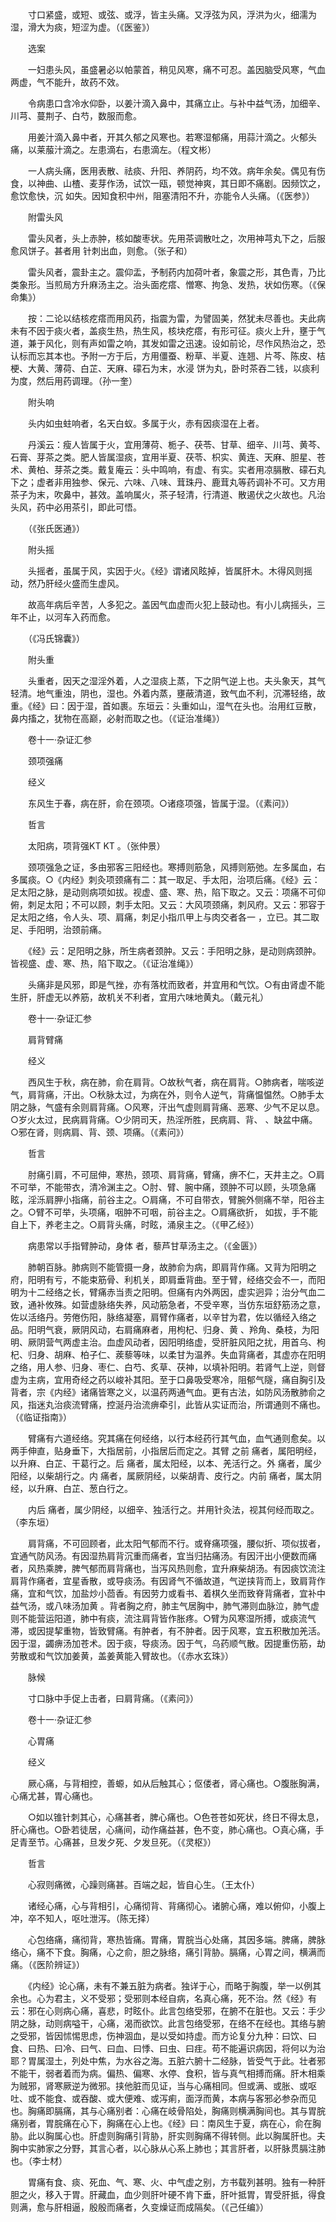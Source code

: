 <!-- { "loadSidebar": true } -->
　　寸口紧盛，或短、或弦、或浮，皆主头痛。又浮弦为风，浮洪为火，细濡为湿，滑大为痰，短涩为虚。（《医鉴》）

　　选案

　　一妇患头风，虽盛暑必以帕蒙首，稍见风寒，痛不可忍。盖因脑受风寒，气血两虚，气不能升，故药不效。

　　令病患口含冷水仰卧，以姜汁滴入鼻中，其痛立止。与补中益气汤，加细辛、川芎、蔓荆子、白芍，数服而愈。

　　用姜汁滴入鼻中者，开其久郁之风寒也。若寒湿郁痛，用蒜汁滴之。火郁头痛，以莱菔汁滴之。左患滴右，右患滴左。（程文彬）

　　一人病头痛，医用表散、祛痰、升阳、养阴药，均不效。病年余矣。偶见有伤食，以神曲、山楂、麦芽作汤，试饮一瓯，顿觉神爽，其日即不痛剧。因频饮之，愈饮愈快，沉 如失。因知食积中州，阻塞清阳不升，亦能令人头痛。（《医参》）

　　附雷头风

　　雷头风者，头上赤肿，核如酸枣状。先用茶调散吐之，次用神芎丸下之，后服愈风饼子。甚者用 针刺出血，则愈。（张子和）

　　雷头风者，震卦主之。震仰盂，予制药内加荷叶者，象震之形，其色青，乃比类象形。当煎局方升麻汤主之。治头面疙瘩、憎寒、拘急、发热，状如伤寒。（《保命集》）

　　按：二论以结核疙瘩而用风药，指震为雷，为譬固美，然犹未尽善也。夫此病未有不因于痰火者，盖痰生热，热生风，核块疙瘩，有形可征。痰火上升，壅于气道，兼于风化，则有声如雷之响，其发如雷之迅速。设如前论，尽作风热治之，恐认标而忘其本也。予附一方于后，方用僵蚕、粉草、半夏、连翘、片芩、陈皮、桔梗、大黄、薄荷、白芷、天麻、礞石为末，水浸 饼为丸，卧时茶吞二钱，以痰利为度，然后用药调理。（孙一奎）

　　附头响

　　头内如虫蛀响者，名天白蚁。多属于火，赤有因痰湿在上者。

　　丹溪云：瘦人皆属于火，宜用薄荷、栀子、茯苓、甘草、细辛、川芎、黄芩、石膏、芽茶之类。肥人皆属湿痰，宜用半夏、茯苓、枳实、黄连、天麻、胆星、苍术、黄柏、芽茶之类。戴复庵云：头中鸣响，有虚、有实。实者用凉膈散、礞石丸下之；虚者非用独参、保元、六味、八味、茸珠丹、鹿茸丸等药调补不可。又方用茶子为末，吹鼻中，甚效。盖响属火，茶子轻清，行清道、散遏伏之火故也。凡治头风，药中必用茶引，即此可悟。

　　（《张氏医通》）

　　附头摇

　　头摇者，虽属于风，实因于火。《经》谓诸风眩掉，皆属肝木。木得风则摇动，然乃肝经火盛而生虚风。

　　故高年病后辛苦，人多犯之。盖因气血虚而火犯上鼓动也。有小儿病摇头，三年不止，以河车入药而愈。

　　（《冯氏锦囊》）

　　附头重

　　头重者，因天之湿淫外着，人之湿痰上蒸，下之阴气逆上也。夫头象天，其气轻清。地气重浊，阴也，湿也。外着内蒸，壅蔽清道，致气血不利，沉滞轻络，故重。《经》曰：因于湿，首如裹。东垣云：头重如山，湿气在头也。治用红豆散，鼻内搐之，犹物在高巅，必射而取之也。（《证治准绳》）

　　卷十一·杂证汇参

　　颈项强痛

　　经义

　　东风生于春，病在肝，俞在颈项。○诸痉项强，皆属于湿。（《素问》）

　　哲言

　　太阳病，项背强KT KT 。（张仲景）

　　颈项强急之证，多由邪客三阳经也。寒搏则筋急，风搏则筋弛。左多属血，右多属痰。○《内经》刺灸项颈痛有二：其一取足、手太阳，治项后痛。《经》云：足太阳之脉，是动则病项如拔。视虚、盛、寒、热，陷下取之。又云：项痛不可仰俯，刺足太阳；不可以顾，刺手太阳。又云：大风项颈痛，刺风府。又云：邪容于足太阳之络，令人头、项、肩痛，刺足小指爪甲上与肉交者各一 ，立已。其二取足、手阳明，治颈前痛。

　　《经》云：足阳明之脉，所生病者颈肿。又云：手阳明之脉，是动则病颈肿。皆视盛、虚、寒、热，陷下取之。（《证治准绳》）

　　头痛非是风邪，即是气挫，亦有落枕而致者，并宜用和气饮。○有由肾虚不能生肝，肝虚无以养筋，故机关不利者，宜用六味地黄丸。（戴元礼）

　　卷十一·杂证汇参

　　肩背臂痛

　　经义

　　西风生于秋，病在肺，俞在肩背。○故秋气者，病在肩背。○肺病者，喘咳逆气，肩背痛，汗出。○秋脉太过，为病在外，则令人逆气，背痛愠愠然。○肺手太阴之脉，气盛有余则肩背痛。○风寒，汗出气虚则肩背痛、恶寒、少气不足以息。○岁火太过，民病肩背痛。○少阴司天，热淫所胜，民病肩、背、 、缺盆中痛。○邪在肾，则病肩、背、颈、项痛。（《素问》）

　　哲言

　　肘痛引肩，不可屈伸，寒热，颈项、肩背痛，臂痛，痹不仁，天井主之。○肩不可举，不能带衣，清冷渊主之。○肘、臂、腕中痛，颈肿不可以顾，头项急痛眩，淫泺肩胛小指痛，前谷主之。○肩痛，不可自带衣，臂腕外侧痛不举，阳谷主之。○臂不可举，头项痛，咽肿不可咽，前谷主之。○肩痛欲折， 如拔，手不能自上下，养老主之。○肩背头痛，时眩，涌泉主之。（《甲乙经》）

　　病患常以手指臂肿动，身体 者，藜芦甘草汤主之。（《金匮》）

　　肺朝百脉。肺病则不能管摄一身，故肺俞为病，即肩背作痛。又背为阳明之府，阳明有亏，不能束筋骨、利机关，即肩垂背曲。至于臂，经络交会不一，而阳明为十二经络之长，臂痛赤当责之阳明。但痛有内外两因，虚实迥异；治分气血二致，通补攸殊。如营虚脉络失养，风动筋急者，不受辛寒，当仿东垣舒筋汤之意，佐以活络丹。劳倦伤阳，脉络凝塞，肩臂作痛者，以辛甘为君，佐以循经入络之品。阳明气衰，厥阴风动，右肩痛麻者，用枸杞、归身、黄 、羚角、桑枝，为阳明、厥阴营气两虚主治。血虚风动者，因阳明络虚，受肝脏风阳之扰，用首乌、枸杞、归身、胡麻、柏子仁、蒺藜等味，以柔甘为温养。失血背痛者，其虚亦在阳明之络，用人参、归身、枣仁、白芍、炙草、茯神，以填补阳明。若肾气上逆，则督虚为主病，宜用奇经之药以峻补其阳。至于口鼻吸受寒冷，阻郁气隧，痛自胸引及背者，宗《内经》诸痛皆寒之义，以温药两通气血。更有古法，如防风汤散肺俞之风，指迷丸治痰流臂痛，控涎丹治流痹牵引，此皆从实证而治，所谓通则不痛也。（《临证指南》）

　　臂痛有六道经络。究其痛在何经络，以行本经药行其气血，血气通则愈矣。以两手伸直，贴身垂下，大指居前，小指居后而定之。其臂 之前 痛者，属阳明经，以升麻、白芷、干葛行之。后 痛者，属太阳经，以本、羌活行之。外 痛者，属少阳经，以柴胡行之。内 痛者，属厥阴经，以柴胡青、皮行之。内前 痛者，属太阴经，以升麻、白芷、葱白行之。

　　内后 痛者，属少阴经，以细辛、独活行之。并用针灸法，视其何经而取之。（李东垣）

　　肩背痛，不可回顾者，此太阳气郁而不行。或脊痛项强，腰似折、项似拔者，宜通气防风汤。有因湿热肩背沉重而痛者，宜当归拈痛汤。有因汗出小便数而痛者，风热乘脾，脾气郁而肩背痛也，当泻风热则愈，宜升麻柴胡汤。有因痰饮流注肩背作痛者，宜星香散，或导痰汤。有因肾气不循故道，气逆挟背而上，致肩背作痛，宜和气饮，加盐炒小茴香。有因劳力或看书、着棋久坐而致脊背痛者，宜补中益气汤，或八味汤加黄 。背者胸之府，肺主气居胸中，肺气滞则血脉泣，肺气虚则不能营运阳道，肺中有痰，流注肩背皆作胀疼。○臂为风寒湿所搏，或痰流气滞，或因提挈重物，皆致臂痛。有肿者，有不肿者。因于风寒，宜五积散加羌活。因于湿，蠲痹汤加苍术。因于痰，导痰汤。因于气，乌药顺气散。因提重伤筋，劫劳散或和气饮加姜黄，盖姜黄能入臂故也。（《赤水玄珠》）

　　脉候

　　寸口脉中手促上击者，曰肩背痛。（《素问》）

　　卷十一·杂证汇参

　　心胃痛

　　经义

　　厥心痛，与背相控，善螈，如从后触其心；伛偻者，肾心痛也。○腹胀胸满，心痛尤甚，胃心痛也。

　　○如以锥针刺其心，心痛甚者，脾心痛也。○色苍苍如死状，终日不得太息，肝心痛也。○卧若徒居，心痛间，动作痛益甚，色不变，肺心痛也。○真心痛，手足青至节。心痛甚，旦发夕死、夕发旦死。（《灵枢》）

　　哲言

　　心寂则痛微，心躁则痛甚。百端之起，皆自心生。（王太仆）

　　诸经心痛，心与背相引，心痛彻背、背痛彻心。诸腑心痛，难以俯仰，小腹上冲，卒不知人，呕吐泄泻。（陈无择）

　　心包络痛，痛彻背，寒热皆痛。胃痛，胃脘当心处痛，其因多端。脾痛，脾脉络心，痛不下食。胸痛，心之俞，胆之脉络，痛引背胁。膈痛，心胃之间，横满而痛。（《医阶辨证》）

　　《内经》论心痛，未有不兼五脏为病者。独详于心，而略于胸腹，举一以例其余也。心为君主，义不受邪；受邪则本经自病，名真心痛，死不治。然《经》有云：邪在心则病心痛，喜悲，时眩仆。此言包络受邪，在腑不在脏也。又云：手少阴之脉，动则病嗌干，心痛，渴而欲饮。此言包络受邪，在络不在经也。其络与腑之受邪，皆因怵惕思虑，伤神涸血，是以受如持虚。而方论复分九种：曰饮、曰食、曰热、曰冷、曰气、曰血、曰悸、曰虫、曰疰。苟不能遍识病因，将何以为治耶？胃属湿土，列处中焦，为水谷之海。五脏六腑十二经脉，皆受气于此。壮者邪不能干，弱者着而为病。偏热、偏寒、水停、食积，皆与真气相搏而痛。肝木相乘为贼邪，肾寒厥逆为微邪。挟他脏而见证，当与心痛相同。但或满、或胀、或呕吐、或不能食、或吞酸、或大便难、或泻痢，面浮而黄，本病与客邪必参杂而见也。胸痛即膈痛，其与心痛别者：心痛在岐骨陷处，胸痛则横满胸间也。其与胃脘痛别者，胃脘痛在心下，胸痛在心上也。《经》曰：南风生于夏，病在心，俞在胸胁。此以胸属心也。肝虚则胸痛引背胁，肝实则胸痛不得转侧。此以胸属肝也。夫胸中实肺家之分野，其言心者，以心脉从心系上肺也；其言肝者，以肝脉贯膈注肺也。（李士材）

　　胃痛有食、痰、死血、气、寒、火、中气虚之别，方书载列甚明。独有一种肝胆之火，移入于胃。肝藏血，血少则肝叶硬不肯下垂，肝叶抵胃，胃受肝抵，得食则满，愈与肝相逼，殷殷而痛者，久变燥证而成隔矣。（《己任编》）

